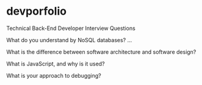 # devporfolio

Technical Back-End Developer Interview Questions


  
What do you understand by NoSQL databases? ...<BR>
  
What is the difference between software architecture and software design?<BR>
  
What is JavaScript, and why is it used?
  
What is your approach to debugging?<BR>



